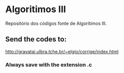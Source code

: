 # Algoritimos III
Repositório dos códigos fonte de Algorítimos III.

## Send the codes to: 
http://gravatai.ulbra.tche.br/~elgio/corrige/index.html

### Always save with the extension .c
